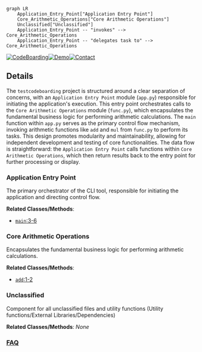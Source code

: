 ```mermaid
graph LR
    Application_Entry_Point["Application Entry Point"]
    Core_Arithmetic_Operations["Core Arithmetic Operations"]
    Unclassified["Unclassified"]
    Application_Entry_Point -- "invokes" --> Core_Arithmetic_Operations
    Application_Entry_Point -- "delegates task to" --> Core_Arithmetic_Operations
```

[![CodeBoarding](https://img.shields.io/badge/Generated%20by-CodeBoarding-9cf?style=flat-square)](https://github.com/CodeBoarding/CodeBoarding)[![Demo](https://img.shields.io/badge/Try%20our-Demo-blue?style=flat-square)](https://www.codeboarding.org/diagrams)[![Contact](https://img.shields.io/badge/Contact%20us%20-%20contact@codeboarding.org-lightgrey?style=flat-square)](mailto:contact@codeboarding.org)

## Details

The `testcodeboarding` project is structured around a clear separation of concerns, with an `Application Entry Point` module (`app.py`) responsible for initiating the application's execution. This entry point orchestrates calls to the `Core Arithmetic Operations` module (`func.py`), which encapsulates the fundamental business logic for performing arithmetic calculations. The `main` function within `app.py` serves as the primary control flow mechanism, invoking arithmetic functions like `add` and `mul` from `func.py` to perform its tasks. This design promotes modularity and maintainability, allowing for independent development and testing of core functionalities. The data flow is straightforward: the `Application Entry Point` calls functions within `Core Arithmetic Operations`, which then return results back to the entry point for further processing or display.

### Application Entry Point
The primary orchestrator of the CLI tool, responsible for initiating the application and directing control flow.


**Related Classes/Methods**:

- <a href="https://github.com/workingshem/testcodeboarding/blob/mainapp.py#L3-L6" target="_blank" rel="noopener noreferrer">`main`:3-6</a>


### Core Arithmetic Operations
Encapsulates the fundamental business logic for performing arithmetic calculations.


**Related Classes/Methods**:

- <a href="https://github.com/workingshem/testcodeboarding/blob/mainfunc.py#L1-L2" target="_blank" rel="noopener noreferrer">`add`:1-2</a>


### Unclassified
Component for all unclassified files and utility functions (Utility functions/External Libraries/Dependencies)


**Related Classes/Methods**: _None_



### [FAQ](https://github.com/CodeBoarding/GeneratedOnBoardings/tree/main?tab=readme-ov-file#faq)